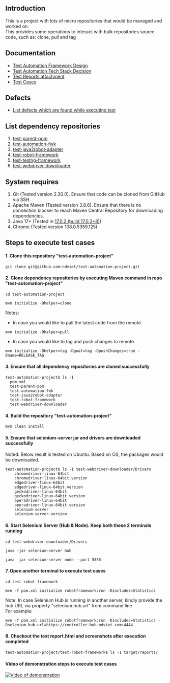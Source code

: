 ## Introduction

This is a project with lots of micro repositories that would be managed and worked on.<br>
This provides some operations to interact with bulk repositories source code, such as: clone, pull and tag

## Documentation

* [Test Automation Framework Design](https://drive.google.com/file/d/1rBKc4p7IKA5iQXBX6F2gbWUtoq6sY1D9/view?usp=sharing)
* [Test Automation Tech Stack Decision](https://drive.google.com/file/d/125eQoai7GzwMWq6vDXe5K2Hum-WmNyzj/view?usp=sharing)
* [Test Reports attachment](https://drive.google.com/drive/folders/1ry2Hzd_Fb2uhLah_0djUtewlAcR2GkpD?usp=sharing)
* [Test Cases](https://docs.google.com/document/d/18lLFhcvEJlakTtT2YbWX3cFtFoaq_pshBVvwzz5sYEU/edit?usp=sharing)

## Defects

* [List defects which are found while executing test](../../issues)

## List dependency repositories

1. [test-parent-pom](../../../test-parent-pom)
2. [test-automation-fwk](../../../test-automation-fwk)
3. [test-java2robot-adapter](../../../test-java2robot-adapter)
4. [test-robot-framework](../../../test-robot-framework)
5. [test-testng-framework](../../../test-testng-framework)
6. [test-webdriver-downloader](../../../test-webdriver-downloader)

## System requires

1. Git (Tested version 2.30.0). Ensure that code can be cloned from GitHub via SSH.
2. Apache Maven (Tested version 3.8.6). Ensure that there is no connection blocker to reach Maven Central Repository for
   downloading dependencies.
3. Java 17+ (Tested in [17.0.2 (build 17.0.2+8)](https://jdk.java.net/archive/))
4. Chrome (Tested version 108.0.5359.125)

## Steps to execute test cases

#### 1. Clone this repository "test-automation-project"

```shell
git clone git@github.com:ndviet/test-automation-project.git
```

#### 2. Clone dependency repositories by executing Maven command in repo "test-automation-project"

```shell
cd test-automation-project
```

```shell
mvn initialize -Dhelper=clone
```

Notes:

* In case you would like to pull the latest code from the remote.

```shell
mvn initialize -Dhelper=pull
```

* In case you would like to tag and push changes to remote.

```shell
mvn initialize -Dhelper=tag -Dgoal=tag -DpushChanges=true -Dname=RELEASE_TAG
```

#### 3. Ensure that all dependency repositories are cloned successfully

```text
test-automation-project$ ls -1
  pom.xml
  test-parent-pom
  test-automation-fwk
  test-java2robot-adapter
  test-robot-framework
  test-webdriver-downloader
```

#### 4. Build the repository "test-automation-project"

```shell
mvn clean install
```

#### 5. Ensure that selenium-server jar and drivers are downloaded successfully

Noted: Below result is tested on Ubuntu. Based on OS, the packages would be downloaded.

```text
test-automation-project$ ls -1 test-webdriver-downloader/Drivers
    chromedriver-linux-64bit
    chromedriver-linux-64bit.version
    edgedriver-linux-64bit
    edgedriver-linux-64bit.version
    geckodriver-linux-64bit
    geckodriver-linux-64bit.version
    operadriver-linux-64bit
    operadriver-linux-64bit.version
    selenium-server
    selenium-server.version
```

#### 6. Start Selenium Server (Hub & Node). Keep both these 2 terminals running

```shell
cd test-webdriver-downloader/Drivers
```

```shell
java -jar selenium-server hub
```

```shell
java -jar selenium-server node --port 5555
```

#### 7. Open another terminal to execute test cases

```shell
cd test-robot-framework
```

```shell
mvn -f pom.xml initialize robotframework:run -Dincludes=Statistics
```

Note: In case Selenium Hub is running in another server, kindly provide the hub URL via property "selenium.hub.url" from
command line<br>
For example:

```shell
mvn -f pom.xml initialize robotframework:run -Dincludes=Statistics -Dselenium.hub.url=https://controller-hub.ndviet.com:4444
```

#### 8. Checkout the test report.html and screenshots after execution completed

```text
test-automation-project/test-robot-framework$ ls -1 target/reports/
```

#### Video of demonstration steps to execute test cases

[![Video of demonstration](https://img.youtube.com/vi/bNN0VEqlRMc/maxresdefault.jpg)](https://youtu.be/bNN0VEqlRMc)
